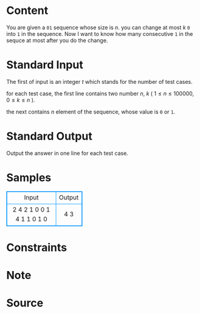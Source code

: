 
# Content

You are given a `01` sequence whose size is $n$. you can change at most $k$ `0` into `1` in the sequence.
Now I want to know how many consecutive `1` in the sequce at most after you do the change.

# Standard Input

The first of input is an integer $t$ which stands for the number of test cases.

for each test case, the first line contains two number $n$, $k$ ( $1 \leq n \leq 100000$, $0 \leq k \leq n$ ).

the next contains $n$ element of the sequence, whose value is `0` or `1`.

# Standard Output

Output the answer in one line for each test case.

# Samples

<style>
        table,table tr th, table tr td { border:1px solid #0094ff; }
        table { width: 200px; min-height: 25px; line-height: 25px; text-align: center; border-collapse: collapse;}   
    </style>
<table>
	<tr>
		<td>Input</td>
		<td>Output</td>
	</tr>
<tr><td>2
4 2
1 0 0 1
4 1
1 0 1 0</td><td>4
3</td></tr></table>


# Constraints



# Note



# Source


